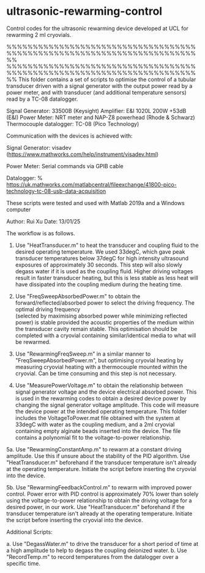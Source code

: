 # ultrasonic-rewarming-control
Control codes for the ultrasonic rewarming device developed at UCL for rewarming 2 ml cryovials.

%%%%%%%%%%%%%%%%%%%%%%%%%%%%%%%%%%%%%%%%%%%%%%%%%%%%%%%%%%%%%%%%%%%%%%%%%%
%%%%%%%%%%%%%%%%%%%%%%%%%%%%%%%%%%%%%%%%%%%%%%%%%%%%%%%%%%%%%%%%%%%%%%%%%%
This folder contains a set of scripts to optimise the control of a tubular 
transducer driven with a signal generator with the output power read by
a power meter, and with transducer (and additional temperature sensors) 
read by a TC-08 datalogger. 

Signal Generator: 33500B (Keysight)
Amplifier: E&I 1020L 200W +53dB (E&I)
Power Meter: NRT meter and NAP-Z8 powerhead (Rhode & Schwarz)
Thermocouple datalogger: TC-08 (Pico Technology)

Communication with the devices is achieved with:

Signal Generator: 
visadev (https://www.mathworks.com/help/instrument/visadev.html)

Power Meter: 
Serial commands via GPIB cable

Datalogger:
% https://uk.mathworks.com/matlabcentral/fileexchange/41800-pico-technology-tc-08-usb-data-acquisition

These scripts were tested and used with Matlab 2019a and a Windows computer

Author: Rui Xu
Date: 13/01/25

The workflow is as follows.

1. Use "HeatTransducer.m" to heat the transducer and coupling fluid to the 
   desired operating temperature. We used 33degC, which gave peak transducer
   temperatures below 37degC for high intensity ultrasound exposures of 
   approximately 30 seconds. This step will also slowly degass water if it
   is used as the coupling fluid. Higher driving voltages result in faster
   transducer heating, but this is less stable as less heat will have
   dissipated into the coupling medium during the heating time. 

2. Use "FreqSweepAbsorbedPower.m" to obtain the forward/reflected/absorbed
   power to select the driving frequency. The optimal driving frequency    
   (selected by maximising absorbed power while minimizing reflected power)
   is stable provided the acoustic properties of the medium within the 
   transducer cavity remain stable. This optimisation should be completed
   with a cryovial containing similar/identical media to what will be 
   rewarmed. 

3. Use "RewarmingFreqSweep.m" in a similar manner to 
   "FreqSweepAbsorbedPower.m", but optimising cryovial heating by measuring 
   cryovial heating with a thermocouple mounted within the cryovial. Can be
   time consuming and this step is not necessary.

4. Use "MeasurePowerVoltage.m" to obtain the relationship between signal
   generator voltage and the device electrical absorbed power. This is used
   in the rewarming codes to obtain a desired device power by changing the
   signal generator voltage amplitude. This code will measure the device 
   power at the intended operating temperature. This folder includes the
   VoltageToPower.mat file obtained with the system at 33degC with water
   as the coupling medium, and a 2ml cryovial containing empty alginate 
   beads inserted into the device. The file contains a polynomial fit to 
   the voltage-to-power relationship.
   
5a. Use "RewarmingConstantAmp.m" to rewarm at a constant driving amplitude.
    Use this if unsure about the stability of the PID algorithm. Use 
    "HeatTransducer.m" beforehand if the transducer temperature isn't 
    already at the operating temperature. Initiate the script before 
    inserting the cryovial into the device.

5b. Use "RewarmingFeedbackControl.m" to rewarm with improved power control. 
    Power error with PID control is approximately 70% lower than
    solely using the voltage-to-power relationship to obtain the driving
    voltage for a desired power, in our work. Use "HeatTransducer.m" 
    beforehand if the transducer temperature isn't already at the operating
    temperature. Initiate the script before inserting the cryovial into the 
    device.

Additional Scripts:

a. Use "DegassWater.m" to drive the transducer for a short period of time 
   at a high amplitude to help to degass the coupling deionized water. 
b. Use "RecordTemp.m" to record temperatures from the datalogger over a 
   specific time. 
